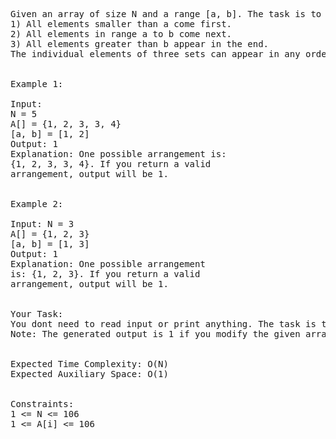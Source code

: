 <pre>
Given an array of size N and a range [a, b]. The task is to partition the array around the range such that array is divided into three parts.
1) All elements smaller than a come first.
2) All elements in range a to b come next.
3) All elements greater than b appear in the end.
The individual elements of three sets can appear in any order. You are required to return the modified array.


Example 1:

Input: 
N = 5
A[] = {1, 2, 3, 3, 4}
[a, b] = [1, 2]
Output: 1
Explanation: One possible arrangement is:
{1, 2, 3, 3, 4}. If you return a valid
arrangement, output will be 1.


Example 2:

Input: N = 3 
A[] = {1, 2, 3}
[a, b] = [1, 3]
Output: 1
Explanation: One possible arrangement 
is: {1, 2, 3}. If you return a valid
arrangement, output will be 1.


Your Task:
You dont need to read input or print anything. The task is to complete the function threeWayPartition() which takes the array[], a and b as input parameters and modifies the array in-place according to the given conditions.
Note: The generated output is 1 if you modify the given array successfully.


Expected Time Complexity: O(N)
Expected Auxiliary Space: O(1)


Constraints:
1 <= N <= 106
1 <= A[i] <= 106
</pre>